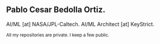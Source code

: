## Pablo Cesar Bedolla Ortiz.
AI/ML [at] NASA/JPL-Caltech. AI/ML Architect [at] KeyStrict.

<sup>All my repositories are private. I keep a few public.</sup>
